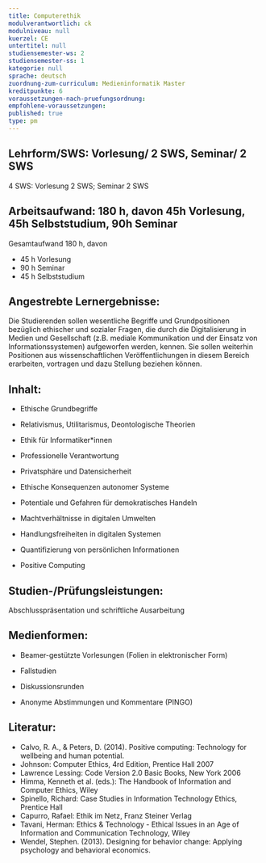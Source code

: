 ```yaml
---
title: Computerethik
modulverantwortlich: ck
modulniveau: null
kuerzel: CE
untertitel: null
studiensemester-ws: 2
studiensemester-ss: 1
kategorie: null
sprache: deutsch
zuordnung-zum-curriculum: Medieninformatik Master
kreditpunkte: 6
voraussetzungen-nach-pruefungsordnung:
empfohlene-voraussetzungen: 
published: true
type: pm
---
```


## Lehrform/SWS: Vorlesung/ 2 SWS, Seminar/ 2 SWS

4 SWS: Vorlesung 2 SWS; Seminar 2 SWS

## Arbeitsaufwand: 180 h, davon 45h Vorlesung, 45h Selbststudium, 90h Seminar 

Gesamtaufwand 180 h, davon 

- 45 h Vorlesung 
- 90 h Seminar
- 45 h Selbststudium 


## Angestrebte Lernergebnisse:
Die Studierenden sollen wesentliche Begriffe und Grundpositionen bezüglich ethischer und sozialer Fragen, die durch die Digitalisierung in Medien und Gesellschaft (z.B. mediale Kommunikation und der Einsatz von Informationssystemen) aufgeworfen werden, kennen. Sie sollen weiterhin Positionen aus wissenschaftlichen Veröffentlichungen in diesem Bereich erarbeiten, vortragen und dazu Stellung beziehen können.

## Inhalt:
- Ethische Grundbegriffe 


- Relativismus, Utilitarismus, Deontologische Theorien
- Ethik für Informatiker*innen
- Professionelle Verantwortung
- Privatsphäre und Datensicherheit
- Ethische Konsequenzen autonomer Systeme 
- Potentiale und Gefahren für demokratisches Handeln
- Machtverhältnisse in digitalen Umwelten
- Handlungsfreiheiten in digitalen Systemen
- Quantifizierung von persönlichen Informationen
- Positive Computing

## Studien-/Prüfungsleistungen:
Abschlusspräsentation und schriftliche Ausarbeitung

## Medienformen:
- Beamer-gestützte Vorlesungen (Folien in elektronischer Form)


- Fallstudien
- Diskussionsrunden
- Anonyme Abstimmungen und Kommentare (PINGO)


## Literatur:
- Calvo, R. A., & Peters, D. (2014). Positive computing: Technology for wellbeing and human potential. 
- Johnson: Computer Ethics, 4rd Edition, Prentice Hall 2007
- Lawrence Lessing: Code Version 2.0 Basic Books, New York 2006
- Himma, Kenneth et al. (eds.): The Handbook of Information and Computer Ethics, Wiley 
- Spinello, Richard: Case Studies in Information Technology Ethics, Prentice Hall
- Capurro, Rafael: Ethik im Netz, Franz Steiner Verlag
- Tavani, Herman: Ethics & Technology - Ethical Issues in an Age of Information and Communication Technology, Wiley
- Wendel, Stephen. (2013). Designing for behavior change: Applying psychology and behavioral economics.

